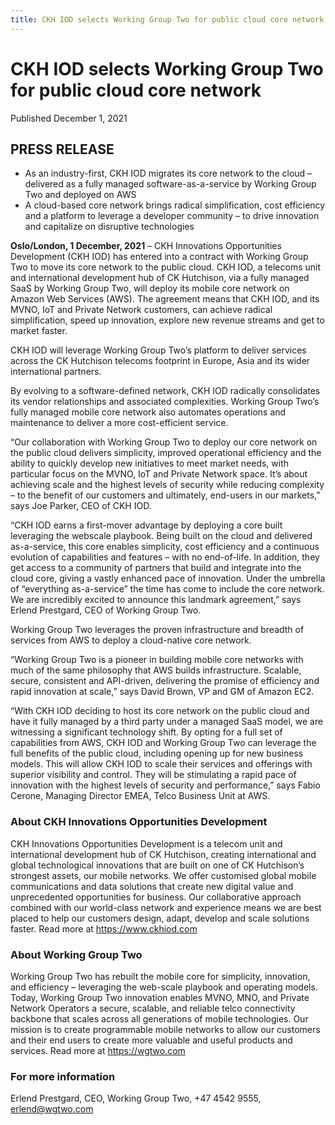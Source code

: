 ```yaml
---
title: CKH IOD selects Working Group Two for public cloud core network
---
```


# CKH IOD selects Working Group Two for public cloud core network

<div className="pill">Published December 1, 2021</div>

## PRESS RELEASE

- As an industry-first, CKH IOD migrates its core network to the cloud – delivered as a fully managed software-as-a-service by Working Group Two and deployed on AWS
- A cloud-based core network brings radical simplification, cost efficiency and a platform to leverage a developer community – to drive innovation and capitalize on disruptive technologies

**Oslo/London, 1 December, 2021** – CKH Innovations Opportunities Development (CKH IOD) has entered into a contract with Working Group Two to move its core network to the public cloud. CKH IOD, a telecoms unit and international development hub of CK Hutchison, via a fully managed SaaS by Working Group Two, will deploy its mobile core network on Amazon Web Services (AWS). The agreement means that CKH IOD, and its MVNO, IoT and Private Network customers, can achieve radical simplification, speed up innovation, explore new revenue streams and get to market faster.

CKH IOD will leverage Working Group Two’s platform to deliver services across the CK Hutchison telecoms footprint in Europe, Asia and its wider international partners.

By evolving to a software-defined network, CKH IOD radically consolidates its vendor relationships and associated complexities. Working Group Two’s fully managed mobile core network also automates operations and maintenance to deliver a more cost-efficient service.

“Our collaboration with Working Group Two to deploy our core network on the public cloud delivers simplicity, improved operational efficiency and the ability to quickly develop new initiatives to meet market needs, with particular focus on the MVNO, IoT and Private Network space. It’s about achieving scale and the highest levels of security while reducing complexity – to the benefit of our customers and ultimately, end-users in our markets,” says Joe Parker, CEO of CKH IOD.

“CKH IOD earns a first-mover advantage by deploying a core built leveraging the webscale playbook. Being built on the cloud and delivered as-a-service, this core enables simplicity, cost efficiency and a continuous evolution of capabilities and features – with no end-of-life. In addition, they get access to a community of partners that build and integrate into the cloud core, giving a vastly enhanced pace of innovation. Under the umbrella of “everything as-a-service” the time has come to include the core network. We are incredibly excited to announce this landmark agreement,” says Erlend Prestgard, CEO of Working Group Two.

Working Group Two leverages the proven infrastructure and breadth of services from AWS to deploy a cloud-native core network.

“Working Group Two is a pioneer in building mobile core networks with much of the same philosophy that AWS builds infrastructure. Scalable, secure, consistent and API-driven, delivering the promise of efficiency and rapid innovation at scale,” says David Brown, VP and GM of Amazon EC2.

“With CKH IOD deciding to host its core network on the public cloud and have it fully managed by a third party under a managed SaaS model, we are witnessing a significant technology shift. By opting for a full set of capabilities from AWS, CKH IOD and Working Group Two can leverage the full benefits of the public cloud, including opening up for new business models. This will allow CKH IOD to scale their services and offerings with superior visibility and control. They will be stimulating a rapid pace of innovation with the highest levels of security and performance,” says Fabio Cerone, Managing Director EMEA, Telco Business Unit at AWS.

### About CKH Innovations Opportunities Development
CKH Innovations Opportunities Development is a telecom unit and international development hub of CK Hutchison, creating international and global technological innovations that are built on one of CK Hutchison’s strongest assets, our mobile networks. We offer customised global mobile communications and data solutions that create new digital value and unprecedented opportunities for business. Our collaborative approach combined with our world-class network and experience means we are best placed to help our customers design, adapt, develop and scale solutions faster. Read more at https://www.ckhiod.com

### About Working Group Two
Working Group Two has rebuilt the mobile core for simplicity, innovation, and efficiency – leveraging the web-scale playbook and operating models. Today, Working Group Two innovation enables MVNO, MNO, and Private Network Operators a secure, scalable, and reliable telco connectivity backbone that scales across all generations of mobile technologies. Our mission is to create programmable mobile networks to allow our customers and their end users to create more valuable and useful products and services. Read more at https://wgtwo.com

### For more information
Erlend Prestgard, CEO, Working Group Two, +47 4542 9555, erlend@wgtwo.com

